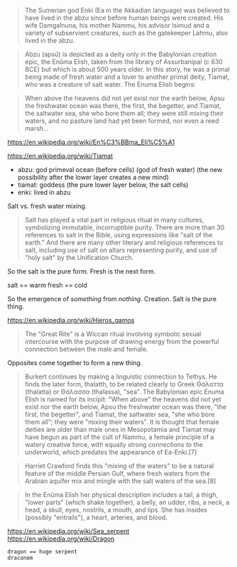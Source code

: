 
> The Sumerian god Enki (Ea in the Akkadian language) was believed to have lived in the abzu since before human beings were created. His wife Damgalnuna, his mother Nammu, his advisor Isimud and a variety of subservient creatures, such as the gatekeeper Lahmu, also lived in the abzu.

> Abzu (apsû) is depicted as a deity only in the Babylonian creation epic, the Enûma Elish, taken from the library of Assurbanipal (c 630 BCE) but which is about 500 years older. In this story, he was a primal being made of fresh water and a lover to another primal deity, Tiamat, who was a creature of salt water. The Enuma Elish begins:

> When above the heavens did not yet exist nor the earth below, Apsu the freshwater ocean was there, the first, the begetter, and Tiamat, the saltwater sea, she who bore them all; they were still mixing their waters, and no pasture land had yet been formed, nor even a reed marsh...

https://en.wikipedia.org/wiki/En%C3%BBma_Eli%C5%A1

https://en.wikipedia.org/wiki/Tiamat

- abzu: god primeval ocean (before cells) (god of fresh water) (the new possibility after the lower layer creates a new mind)
- tiamat: goddess (the pure lower layer below, the salt cells)
- enki: lived in abzu

Salt vs. fresh water mixing.

> Salt has played a vital part in religious ritual in many cultures, symbolizing immutable, incorruptible purity. There are more than 30 references to salt in the Bible, using expressions like "salt of the earth." And there are many other literary and religious references to salt, including use of salt on altars representing purity, and use of "holy salt" by the Unification Church.

So the salt is the pure form.
Fresh is the next form.

salt == warm
fresh == cold

So the emergence of _something_ from _nothing_. Creation. Salt is the pure thing. 

https://en.wikipedia.org/wiki/Hieros_gamos

> The "Great Rite" is a Wiccan ritual involving symbolic sexual intercourse with the purpose of drawing energy from the powerful connection between the male and female.

Opposites come together to form a new thing.

> Burkert continues by making a linguistic connection to Tethys. He finds the later form, thalatth, to be related clearly to Greek Θάλαττα (thalatta) or Θάλασσα (thalassa), "sea". The Babylonian epic Enuma Elish is named for its incipit: "When above" the heavens did not yet exist nor the earth below, Apsu the freshwater ocean was there, "the first, the begetter", and Tiamat, the saltwater sea, "she who bore them all"; they were "mixing their waters". It is thought that female deities are older than male ones in Mesopotamia and Tiamat may have begun as part of the cult of Nammu, a female principle of a watery creative force, with equally strong connections to the underworld, which predates the appearance of Ea-Enki.[7]

> Harriet Crawford finds this "mixing of the waters" to be a natural feature of the middle Persian Gulf, where fresh waters from the Arabian aquifer mix and mingle with the salt waters of the sea.[8]

> In the Enûma Elish her physical description includes a tail, a thigh, "lower parts" (which shake together), a belly, an udder, ribs, a neck, a head, a skull, eyes, nostrils, a mouth, and lips. She has insides (possibly "entrails"), a heart, arteries, and blood.

https://en.wikipedia.org/wiki/Sea_serpent
https://en.wikipedia.org/wiki/Dragon

```
dragon == huge serpent
draconem
```
